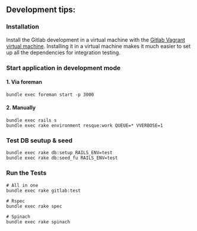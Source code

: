 ## Development tips:


### Installation

Install the Gitlab development in a virtual machine with the [Gitlab Vagrant virtual machine](https://github.com/gitlabhq/gitlab-vagrant-vm). Installing it in a virtual machine makes it much easier to set up all the dependencies for integration testing.


### Start application in development mode

#### 1. Via foreman

    bundle exec foreman start -p 3000

#### 2. Manually

    bundle exec rails s
    bundle exec rake environment resque:work QUEUE=* VVERBOSE=1


### Test DB seutup & seed

    bundle exec rake db:setup RAILS_ENV=test
    bundle exec rake db:seed_fu RAILS_ENV=test


###  Run the Tests

    # All in one
    bundle exec rake gitlab:test

    # Rspec
    bundle exec rake spec

    # Spinach
    bundle exec rake spinach
